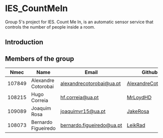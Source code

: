 # IES_CountMeIn
Group 5's project for IES. Count Me In, is an automatic sensor service that controls the number of people inside a room.

## Introduction


## Members of the group

| Nmec | Name | Email | Github | Roles|
| --- | --- | --- | --- | --- |
| 107849 | Alexandre Cotorobai | <alexandrecotorobai@ua.pt> | [AlexandreCotorobai](https://github.com/AlexandreCotorobai) | Team Manager
| 108215 | Hugo Correia | <hf.correia@ua.pt> |   [MrLoydHD](https://github.com/MrLoydHD) | Product Owner
| 109089 | Joaquim Rosa | <joaquimvr15@ua.pt> | [JakeRosa](https://github.com/JakeRosa) | Architect
| 108073 | Bernardo Figueiredo | <bernardo.figueiredo@ua.pt> | [LeikRad](https://github.com/LeikRad) | DevOps Master

<br>
